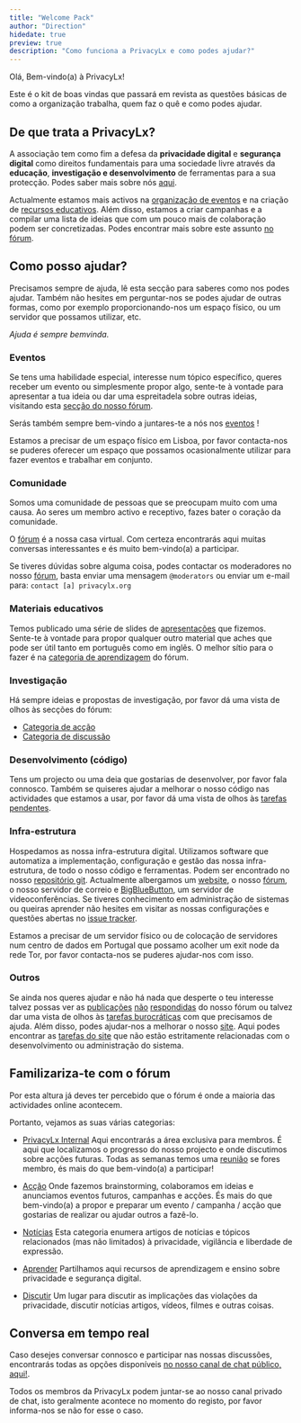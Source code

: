 ```yaml
---
title: "Welcome Pack"
author: "Direction"
hidedate: true
preview: true
description: "Como funciona a PrivacyLx e como podes ajudar?"
---
```


Olá, Bem-vindo(a) à PrivacyLx!

Este é o kit de boas vindas que passará em revista as questões básicas de como a organização trabalha, quem faz o quê e como podes ajudar.

## De que trata a PrivacyLx?

A associação tem como fim a defesa da **privacidade digital** e **segurança digital** como direitos fundamentais para uma sociedade livre através da **educação**, **investigação e desenvolvimento** de ferramentas para a sua protecção. Podes saber mais sobre nós [aqui](https://privacylx.org/about/about-us).

Actualmente estamos mais activos na [organização de eventos](https://privacylx.org/events/) e na criação de [recursos educativos](https://privacylx.org/resources/).
Além disso, estamos a criar campanhas e a compilar uma lista de ideias que com um pouco mais de colaboração podem ser concretizadas. Podes encontrar mais sobre este assunto [no fórum](https://cafe.privacylx.org/c/action).

## Como posso ajudar?

Precisamos sempre de ajuda, lê esta secção para saberes como nos podes ajudar. Também não hesites em perguntar-nos se podes ajudar de outras formas, como por exemplo proporcionando-nos um espaço físico, ou um servidor que possamos utilizar, etc.

*Ajuda é sempre bemvinda.*

### Eventos

Se tens uma habilidade especial, interesse num tópico específico, queres receber um evento ou simplesmente propor algo, sente-te à vontade para apresentar a tua ideia ou dar uma espreitadela sobre outras ideias, visitando esta [secção do nosso fórum](https://cafe.privacylx.org/c/action).

Serás também sempre bem-vindo a juntares-te a nós nos [eventos](https://privacylx.org/events/) !

Estamos a precisar de um espaço físico em Lisboa, por favor contacta-nos se puderes oferecer um espaço que possamos ocasionalmente utilizar para fazer eventos e trabalhar em conjunto.

### Comunidade

Somos uma comunidade de pessoas que se preocupam muito com uma causa. Ao seres um membro activo e receptivo, fazes bater o coração da comunidade.

O [fórum](https://cafe.privacylx.org) é a nossa casa virtual. Com certeza encontrarás aqui muitas conversas interessantes e és muito bem-vindo(a) a participar.

Se tiveres dúvidas sobre alguma coisa, podes contactar os moderadores no nosso [fórum](https://cafe.privacylx.org), basta enviar uma mensagem `@moderators` ou enviar um e-mail para: `contact [a] privacylx.org`

### Materiais educativos

Temos publicado uma série de slides de [apresentações](https://privacylx.org/resources/) que fizemos. Sente-te à vontade para propor qualquer outro material que aches que pode ser útil tanto em português como em inglês. O melhor sítio para o fazer é na [categoria de aprendizagem](https://cafe.privacylx.org/c/learn) do fórum.

### Investigação

Há sempre ideias e propostas de investigação, por favor dá uma vista de olhos às secções do fórum:

- [Categoria de acção](https://cafe.privacylx.org/c/action)
- [Categoria de discussão](https://cafe.privacylx.org/c/discuss-privacy)

### Desenvolvimento (código)

Tens um projecto ou uma deia que gostarias de desenvolver, por favor fala connosco. Também se quiseres ajudar a melhorar o nosso código nas actividades que estamos a usar, por favor dá uma vista de olhos às [tarefas pendentes](https://github.com/PrivacyLx/privacylx-issue-tracker/issues).

### Infra-estrutura

Hospedamos as nossa infra-estrutura digital. Utilizamos software que automatiza a implementação,
configuração e gestão das nossa infra-estrutura, de todo o nosso código e ferramentas. Podem ser encontrado no nosso [repositório git](https://github.com/PrivacyLx/devops). Actualmente albergamos um [website](http://privacylx.org), o nosso [fórum](https://cafe.privacylx.org/), o nosso servidor de correio e [BigBlueButton](https://bbb.privacylx.org), um servidor de videoconferências. Se tiveres conhecimento em administração de sistemas ou queiras aprender não hesites em visitar as nossas configurações e questões abertas no [issue tracker](https://github.com/privacylx/privacylx-issue-tracker).

Estamos a precisar de um servidor físico ou de colocação de servidores num centro de dados em
Portugal que possamo acolher um exit node da rede Tor, por favor contacta-nos se puderes ajudar-nos com isso.

### Outros

Se ainda nos queres ajudar e não há nada que desperte o teu interesse talvez
possas ver as [publicações](https://cafe.privacylx.org/c/learn?max_posts=1)
[não](https://cafe.privacylx.org/c/discuss-privacy?max_posts=1)
[respondidas](https://cafe.privacylx.org/c/action?max_posts=1) do nosso fórum ou
talvez dar uma vista de olhos às [tarefas burocráticas](https://github.com/PrivacyLx/privacylx-issue-tracker/issues?q=is%3Aissue+is%3Aopen+label%3Abureaucracy)
com que precisamos de ajuda. Além disso, podes ajudar-nos a melhorar o nosso [site](https://privacylx.org). Aqui podes encontrar as [tarefas do site](https://github.com/PrivacyLx/privacylx-issue-tracker/issues?q=is%3Aissue+is%3Aopen+label%3Awebsite) que não estão estritamente relacionadas com o desenvolvimento ou administração do sistema.

## Familizariza-te com o fórum

Por esta altura já deves ter percebido que o fórum é onde a maioria das actividades online acontecem.

Portanto, vejamos as suas várias categorias:

- [PrivacyLx Internal](https://cafe.privacylx.org/c/privacylx-internal/7/l/latest?board=default)
Aqui encontrarás a área exclusiva para membros. É aqui que localizamos o progresso do nosso projecto e onde discutimos sobre acções futuras. Todas as semanas temos uma [reunião](https://cafe.privacylx.org/t/saturdays-6pm-weelky-updates-meeting/283/1)
se fores membro, és mais do que bem-vindo(a) a participar!

- [Acção](https://cafe.privacylx.org/c/discuss-privacy/5)
Onde fazemos brainstorming, colaboramos em ideias e anunciamos eventos futuros,
campanhas e acções. És mais do que bem-vindo(a) a propor e preparar um evento / campanha / acção que gostarias de realizar ou ajudar outros a fazê-lo.

- [Notícias](https://cafe.privacylx.org/c/news/35)
Esta categoria enumera artigos de notícias e tópicos relacionados (mas não limitados) à
privacidade, vigilância e liberdade de expressão.

- [Aprender](https://cafe.privacylx.org/c/learn/13)
Partilhamos aqui recursos de aprendizagem e ensino sobre privacidade e segurança digital.

- [Discutir](https://cafe.privacylx.org/c/discuss-privacy/15)
Um lugar para discutir as implicações das violações da privacidade, discutir notícias
artigos, vídeos, filmes e outras coisas.

## Conversa em tempo real

Caso desejes conversar connosco e participar nas nossas discussões, encontrarás todas as opções disponíveis [no nosso canal de chat público, aqui!](/community/).

Todos os membros da PrivacyLx podem juntar-se ao nosso canal privado de chat, isto geralmente acontece no momento do registo, por favor informa-nos se não for esse o caso.
